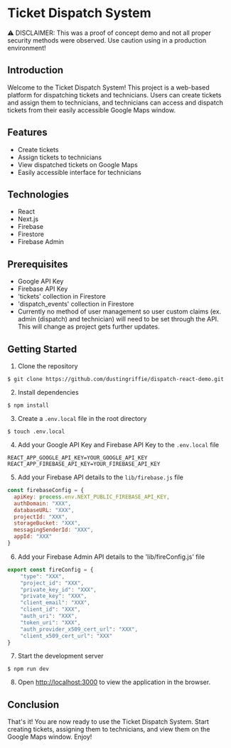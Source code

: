 # Ticket Dispatch System

⚠️ DISCLAIMER: This was a proof of concept demo and not all proper security methods were observed. Use caution using in a production environment!

## Introduction

Welcome to the Ticket Dispatch System! This project is a web-based platform for dispatching tickets and technicians. Users can create tickets and assign them to technicians, and technicians can access and dispatch tickets from their easily accessible Google Maps window.

## Features
- Create tickets
- Assign tickets to technicians
- View dispatched tickets on Google Maps
- Easily accessible interface for technicians

## Technologies
- React
- Next.js
- Firebase
- Firestore
- Firebase Admin

## Prerequisites
- Google API Key
- Firebase API Key
- 'tickets' collection in Firestore
- 'dispatch_events' collection in Firestore
- Currently no method of user management so user custom claims (ex. admin (dispatch) and technician) will need to be set through the API. This will change as project gets further updates.

## Getting Started

1. Clone the repository
```
$ git clone https://github.com/dustingriffie/dispatch-react-demo.git
```
2. Install dependencies
```
$ npm install
```
3. Create a `.env.local` file in the root directory
```
$ touch .env.local
```
4. Add your Google API Key and Firebase API Key to the `.env.local` file
```JS
REACT_APP_GOOGLE_API_KEY=YOUR_GOOGLE_API_KEY
REACT_APP_FIREBASE_API_KEY=YOUR_FIREBASE_API_KEY
```
5. Add your Firebase API details to the `lib/firebase.js` file
```Javascript
const firebaseConfig = {
  apiKey: process.env.NEXT_PUBLIC_FIREBASE_API_KEY,
  authDomain: "XXX",
  databaseURL: "XXX",
  projectId: "XXX",
  storageBucket: "XXX",
  messagingSenderId: "XXX",
  appId: "XXX"
}
```
6. Add your Firebase Admin API details to the 'lib/fireConfig.js' file
```Javascript
export const fireConfig = {
    "type": "XXX",
    "project_id": "XXX",
    "private_key_id": "XXX",
    "private_key": "XXX",
    "client_email": "XXX",
    "client_id": "XXX",
    "auth_uri": "XXX",
    "token_uri": "XXX",
    "auth_provider_x509_cert_url": "XXX",
    "client_x509_cert_url": "XXX"
}
```
7. Start the development server
```
$ npm run dev
```
8. Open [http://localhost:3000](http://localhost:3000) to view the application in the browser.

## Conclusion

That's it! You are now ready to use the Ticket Dispatch System. Start creating tickets, assigning them to technicians, and view them on the Google Maps window. Enjoy!
